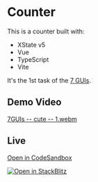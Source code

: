 # Counter

This is a counter built with:

- XState v5
- Vue
- TypeScript
- Vite

It's the 1st task of the [7 GUIs](https://eugenkiss.github.io/7guis).

## Demo Video
[7GUIs -- cute -- 1.webm](https://github.com/tsxoxo/xstate/assets/59713582/64b224b3-3a72-497f-9933-6a0c1dc6c01d)

## Live
[Open in CodeSandbox](https://codesandbox.io/p/sandbox/github/statelyai/xstate/tree/main/examples/7guis-1-counter-vue)

[![Open in StackBlitz](https://developer.stackblitz.com/img/open_in_stackblitz.svg)](https://stackblitz.com/github/statelyai/xstate/tree/main/examples/7guis-1-counter-vue)
